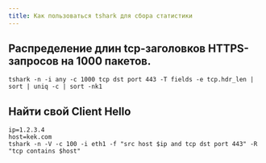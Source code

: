 ```yaml
---
title: Как пользоваться tshark для сбора статистики
---
```


## Распределение длин tcp-заголовков HTTPS-запросов на 1000 пакетов.

``` shell
tshark -n -i any -c 1000 tcp dst port 443 -T fields -e tcp.hdr_len | sort | uniq -c | sort -nk1
```

## Найти свой Client Hello

``` shell
ip=1.2.3.4
host=kek.com
tshark -n -V -c 100 -i eth1 -f "src host $ip and tcp dst port 443" -R "tcp contains $host"
```
